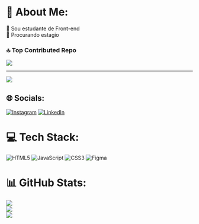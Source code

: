 # 💫 About Me:
🔭 Sou estudante de Front-end<br>🌱 Procurando estagio

### 🔝 Top Contributed Repo
![](https://github-contributor-stats.vercel.app/api?username=GlaucoB0&limit=5&theme=radical&combine_all_yearly_contributions=true)

---
[![](https://visitcount.itsvg.in/api?id=GlaucoB0&icon=1&color=5)](https://visitcount.itsvg.in)


## 🌐 Socials:
[![Instagram](https://img.shields.io/badge/Instagram-%23E4405F.svg?logo=Instagram&logoColor=white)](https://instagram.com/_glauco___) [![LinkedIn](https://img.shields.io/badge/LinkedIn-%230077B5.svg?logo=linkedin&logoColor=white)](https://linkedin.com/in/glauco-soares-9665102b7) 

# 💻 Tech Stack:
![HTML5](https://img.shields.io/badge/html5-%23E34F26.svg?style=flat&logo=html5&logoColor=white) ![JavaScript](https://img.shields.io/badge/javascript-%23323330.svg?style=flat&logo=javascript&logoColor=%23F7DF1E) ![CSS3](https://img.shields.io/badge/css3-%231572B6.svg?style=flat&logo=css3&logoColor=white) ![Figma](https://img.shields.io/badge/figma-%23F24E1E.svg?style=flat&logo=figma&logoColor=white)
# 📊 GitHub Stats:
![](https://github-readme-stats.vercel.app/api?username=GlaucoB0&theme=radical&hide_border=false&include_all_commits=true&count_private=true)<br/>
![](https://github-readme-streak-stats.herokuapp.com/?user=GlaucoB0&theme=radical&hide_border=false)<br/>
![](https://github-readme-stats.vercel.app/api/top-langs/?username=GlaucoB0&theme=radical&hide_border=false&include_all_commits=true&count_private=true&layout=compact)



<!-- Proudly created with GPRM ( https://gprm.itsvg.in ) -->
